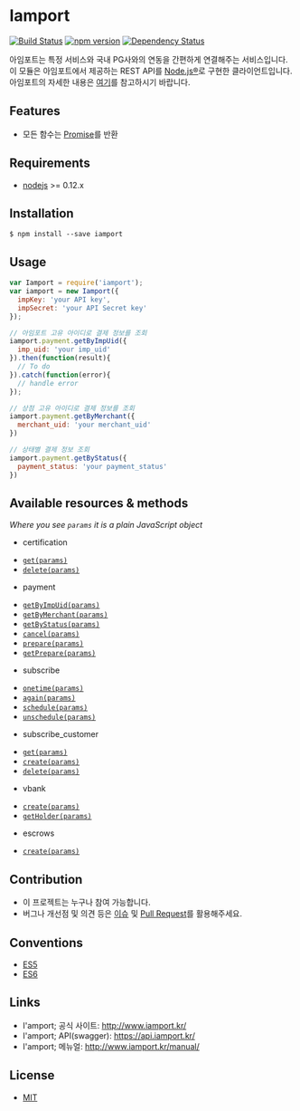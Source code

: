 # Iamport
[![Build Status](https://travis-ci.org/iamport/iamport-rest-client-nodejs.svg?branch=master)](https://travis-ci.org/iamport/iamport-rest-client-nodejs)
[![npm version](https://badge.fury.io/js/iamport.svg)](https://badge.fury.io/js/iamport)
[![Dependency Status](https://david-dm.org/iamport/iamport-rest-client-nodejs.svg)](https://david-dm.org/iamport/iamport-rest-client-nodejs)

아임포트는 특정 서비스와 국내 PG사와의 연동을 간편하게 연결해주는 서비스입니다.
이 모듈은 아임포트에서 제공하는 REST API를 [Node.js®](https://nodejs.org/)로 구현한 클라이언트입니다.
아임포트의 자세한 내용은 [여기](http://iamport.kr/)를 참고하시기 바랍니다.

## Features
- 모든 함수는 [Promise](http://www.html5rocks.com/ko/tutorials/es6/promises/)를 반환

## Requirements
- [nodejs](https://github.com/nodejs/node) >= 0.12.x

## Installation
```
$ npm install --save iamport
```

## Usage
```javascript
var Iamport = require('iamport');
var iamport = new Iamport({
  impKey: 'your API key',
  impSecret: 'your API Secret key'
});

// 아임포트 고유 아이디로 결제 정보를 조회
iamport.payment.getByImpUid({
  imp_uid: 'your imp_uid'  
}).then(function(result){
  // To do
}).catch(function(error){
  // handle error
});

// 상점 고유 아이디로 결제 정보를 조회
iamport.payment.getByMerchant({
  merchant_uid: 'your merchant_uid'  
})

// 상태별 결제 정보 조회
iamport.payment.getByStatus({
  payment_status: 'your payment_status'  
})

```

## Available resources & methods
*Where you see `params` it is a plain JavaScript object*
- certification
 * [`get(params)`](https://api.iamport.kr/#!/certifications/getCertification)
 * [`delete(params)`](https://api.iamport.kr/#!/certifications/deleteCertification)
- payment
 * [`getByImpUid(params)`](https://api.iamport.kr/#!/payments/getPaymentByImpUid)
 * [`getByMerchant(params)`](https://api.iamport.kr/#!/payments/getPaymentByMerchantUid)
 * [`getByStatus(params)`](https://api.iamport.kr/#!/payments/getPaymentsByStatus)
 * [`cancel(params)`](https://api.iamport.kr/#!/payments/cancelPayment)
 * [`prepare(params)`](https://api.iamport.kr/#!/payments.validation/preparePayment)
 * [`getPrepare(params)`](https://api.iamport.kr/#!/payments.validation/getPaymentPrepareByMerchantUid)
- subscribe
 * [`onetime(params)`](https://api.iamport.kr/#!/subscribe/payments/onetime)
 * [`again(params)`](https://api.iamport.kr/#!/subscribe/payments/again)
 * [`schedule(params)`](https://api.iamport.kr/#!/subscribe/payments/schedule)
 * [`unschedule(params)`](https://api.iamport.kr/#!/subscribe/payments/unschedule)
- subscribe_customer
 * [`get(params)`](https://api.iamport.kr/#!/subscribe.customer/customer_view)
 * [`create(params)`](https://api.iamport.kr/#!/subscribe.customer/customer_save)
 * [`delete(params)`](https://api.iamport.kr/#!/subscribe.customer/customer_delete)
- vbank
 * [`create(params)`](https://api.iamport.kr/#!/vbanks)
 * [`getHolder(params)`](https://api.iamport.kr/#!/vbanks/queryBankHolder)
 - escrows
 * [`create(params)`](https://api.iamport.kr/#!/escrow.logis/escrow_logis_save)

## Contribution
- 이 프로젝트는 누구나 참여 가능합니다.
- 버그나 개선점 및 의견 등은 [이슈](https://github.com/iamport/iamport-rest-client-nodejs/issues) 및 [Pull Request](https://github.com/iamport/iamport-rest-client-nodejs/compare)를 활용해주세요.

## Conventions
- [ES5](https://github.com/airbnb/javascript/tree/master/es5)
- [ES6](https://github.com/airbnb/javascript)

## Links
- I'amport; 공식 사이트: http://www.iamport.kr/
- I'amport; API(swagger): https://api.iamport.kr/
- I'amport; 메뉴얼: http://www.iamport.kr/manual/

## License
- [MIT](https://github.com/iamport/iamport-rest-client-nodejs/blob/master/LICENSE)
